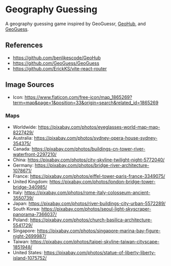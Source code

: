 # Geography Guessing

A geography guessing game inspired by GeoGuessr, [GeoHub](https://github.com/benlikescode/GeoHub), and [GeoGuess](https://github.com/GeoGuess/GeoGuess).

## References

- <https://github.com/benlikescode/GeoHub>
- <https://github.com/GeoGuess/GeoGuess>
- <https://github.com/ErickKS/vite-react-router>

## Image Sources

- Icon: <https://www.flaticon.com/free-icon/map_1865269?term=map&page=1&position=33&origin=search&related_id=1865269>

### Maps

- Worldwide: <https://pixabay.com/photos/eyeglasses-world-map-map-8227429/>
- Australia: <https://pixabay.com/photos/sydney-opera-house-sydney-354375/>
- Canada: <https://pixabay.com/photos/buildings-cn-tower-river-waterfront-2297210/>
- China: <https://pixabay.com/photos/city-skyline-twilight-night-5772040/>
- Germany: <https://pixabay.com/photos/bridge-river-architecture-1078671/>
- France: <https://pixabay.com/photos/eiffel-tower-paris-france-3349075/>
- United Kingdom: <https://pixabay.com/photos/london-bridge-tower-bridge-340985/>
- Italy: <https://pixabay.com/photos/rome-italy-colosseum-ancient-3550739/>
- Japan: <https://pixabay.com/photos/river-buildings-city-urban-5572289/>
- South Korea: <https://pixabay.com/photos/seoul-light-skyscraper-panorama-7366037/>
- Poland: <https://pixabay.com/photos/church-basilica-architecture-5541729/>
- Singapore: <https://pixabay.com/photos/singapore-marina-bay-figure-night-2699987/>
- Taiwan: <https://pixabay.com/photos/taipei-skyline-taiwan-cityscape-1851948/>
- United States: <https://pixabay.com/photos/statue-of-liberty-liberty-island-1075752/>
